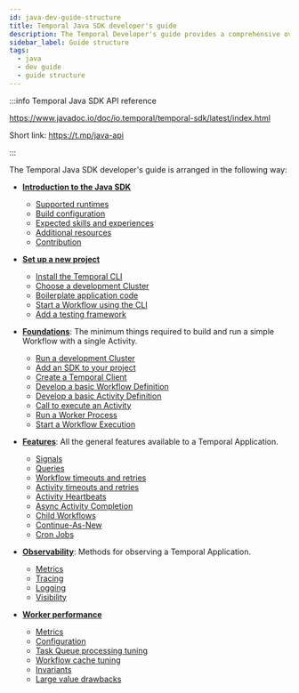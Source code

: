 ```yaml
---
id: java-dev-guide-structure
title: Temporal Java SDK developer's guide
description: The Temporal Developer's guide provides a comprehensive overview of the structures, primitives, and features used in Temporal Application development.
sidebar_label: Guide structure
tags:
  - java
  - dev guide
  - guide structure
---
```


:::info Temporal Java SDK API reference

https://www.javadoc.io/doc/io.temporal/temporal-sdk/latest/index.html

Short link: https://t.mp/java-api

:::

The Temporal Java SDK developer's guide is arranged in the following way:

- [**Introduction to the Java SDK**](/java/introduction-to-java-sdk)

  - [Supported runtimes](/java/introduction-to-java-sdk#supported-runtimes)
  - [Build configuration](/java/introduction-to-java-sdk#build-configuration)
  - [Expected skills and experiences](/java/introduction-to-java-sdk#expected-skills-and-experiences)
  - [Additional resources](/java/introduction-to-java-sdk#additional-resources)
  - [Contribution](/java/introduction-to-java-sdk#contribution)

- [**Set up a new project**](/java/chapter-project-setup/project-setup-introduction)

  - [Install the Temporal CLI](/java/chapter-project-setup/install-cli)
  - [Choose a development Cluster](/java/chapter-project-setup/choose-dev-cluster)
  - [Boilerplate application code](/java/chapter-project-setup/project-structure)
  - [Start a Workflow using the CLI](/java/chapter-project-setup/backgroundcheck-boilerplate-start-workflow)
  - [Add a testing framework](/java/chapter-project-setup/backgroundcheck-boilerplate-testing-temporal)

- [**Foundations**](/java/foundations): The minimum things required to build and run a simple Workflow with a single Activity.

  - [Run a development Cluster](/dev-guide/java/foundations#run-a-dev-cluster)
  - [Add an SDK to your project](/dev-guide/java/foundations#add-your-sdk)
  - [Create a Temporal Client](/dev-guide/java/foundations#connect-to-a-cluster)
  - [Develop a basic Workflow Definition](/dev-guide/java/foundations#develop-workflows)
  - [Develop a basic Activity Definition](/dev-guide/java/foundations#develop-activities)
  - [Call to execute an Activity](/dev-guide/java/foundations#activity-execution)
  - [Run a Worker Process](/dev-guide/java/foundations#run-worker-processes)
  - [Start a Workflow Execution](/dev-guide/java/foundations#start-workflow-execution)

- [**Features**](/dev-guide/java/features): All the general features available to a Temporal Application.

  - [Signals](/dev-guide/java/features#signals)
  - [Queries](/dev-guide/java/features#queries)
  - [Workflow timeouts and retries](/dev-guide/java/features#workflow-timeouts)
  - [Activity timeouts and retries](/dev-guide/java/features#activity-timeouts)
  - [Activity Heartbeats](/dev-guide/java/features#activity-heartbeats)
  - [Async Activity Completion](/dev-guide/java/features#asynchronous-activity-completion)
  - [Child Workflows](/dev-guide/java/features#child-workflows)
  - [Continue-As-New](/dev-guide/java/features#continue-as-new)
  - [Cron Jobs](/dev-guide/java/features#temporal-cron-jobs)

- [**Observability**](/dev-guide/java/observability): Methods for observing a Temporal Application.

  - [Metrics](/dev-guide/java/observability#metrics)
  - [Tracing](/dev-guide/java/observability#tracing)
  - [Logging](/dev-guide/java/observability#logging)
  - [Visibility](/dev-guide/java/observability#visibility)

- [**Worker performance**](/dev-guide/worker-performance)

  - [Metrics](/dev-guide/worker-performance#metrics)
  - [Configuration](/dev-guide/worker-performance#configuration)
  - [Task Queue processing tuning](/dev-guide/worker-performance#task-queues-processing-tuning)
  - [Workflow cache tuning](/dev-guide/worker-performance#workflow-cache-tuning)
  - [Invariants](/dev-guide/worker-performance#invariants)
  - [Large value drawbacks](/dev-guide/worker-performance#drawbacks-of-putting-just-large-values-everywhere)
